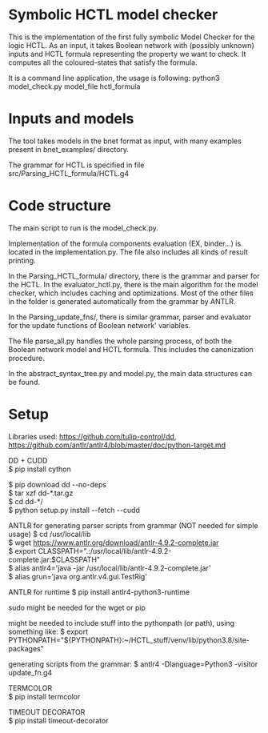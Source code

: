 # Symbolic HCTL model checker

This is the implementation of the first fully symbolic Model Checker for the logic HCTL.
As an input, it takes Boolean network with (possibly unknown) inputs and HCTL formula representing the property we want to check.
It computes all the coloured-states that satisfy the formula.

It is a command line application, the usage is following:
python3 model_check.py model_file hctl_formula

# Inputs and models

The tool takes models in the bnet format as input, with many examples present in bnet_examples/ directory. 

The grammar for HCTL is specified in file src/Parsing_HCTL_formula/HCTL.g4

# Code structure

The main script to run is the model_check.py.

Implementation of the formula components evaluation (EX, binder...) is located in the implementation.py. 
The file also includes all kinds of result printing.

In the Parsing_HCTL_formula/ directory, there is the grammar and parser for the HCTL. 
In the evaluator_hctl.py, there is the main algorithm for the model checker, which includes caching and optimizations.
Most of the other files in the folder is generated automatically from the grammar by ANTLR.

In the Parsing_update_fns/, there is similar grammar, parser and evaluator for the update functions of Boolean network' variables.

The file parse_all.py handles the whole parsing process, of both the Boolean network model and HCTL formula.
This includes the canonization procedure.

In the abstract_syntax_tree.py and model.py, the main data structures can be found.

# Setup

Libraries used: https://github.com/tulip-control/dd, https://github.com/antlr/antlr4/blob/master/doc/python-target.md

DD + CUDD  
$ pip install cython

$ pip download dd --no-deps  
$ tar xzf dd-\*.tar.gz  
$ cd dd-\*/  
$ python setup.py install --fetch --cudd  


ANTLR for generating parser scripts from grammar (NOT needed for simple usage)
$ cd /usr/local/lib  
$ wget https://www.antlr.org/download/antlr-4.9.2-complete.jar  
$ export CLASSPATH=".:/usr/local/lib/antlr-4.9.2-complete.jar:$CLASSPATH"  
$ alias antlr4='java -jar /usr/local/lib/antlr-4.9.2-complete.jar'  
$ alias grun='java org.antlr.v4.gui.TestRig'  

ANTLR for runtime
$ pip install antlr4-python3-runtime

sudo might be needed for the wget or pip

might be needed to include stuff into the pythonpath (or path), using something like: $ export PYTHONPATH="${PYTHONPATH}:~/HCTL_stuff/venv/lib/python3.8/site-packages"

generating scripts from the grammar: $ antlr4 -Dlanguage=Python3 -visitor update_fn.g4  


TERMCOLOR  
$ pip install termcolor  


TIMEOUT DECORATOR  
$ pip install timeout-decorator
